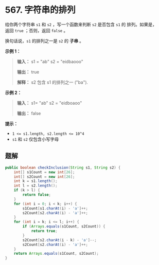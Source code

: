 # 567. 字符串的排列

给你两个字符串 `s1` 和 `s2` ，写一个函数来判断 `s2` 是否包含 `s1` 的 排列。如果是，返回 `true` ；否则，返回 `false` 。

换句话说，`s1` 的排列之一是 `s2` 的 **子串**  。

**示例 1：**

> **输入：** s1 = "ab" s2 = "eidbaooo"
> 
> **输出：** true
> 
> **解释：** s2 包含 s1 的排列之一 \("ba"\)\.
>

**示例 2：**

> **输入：** s1= "ab" s2 = "eidboaoo"
> 
> **输出：** false
>

**提示：**

*   `1 <= s1.length, s2.length <= 10^4`
*   `s1` 和 `s2` 仅包含小写字母

## 题解

```java
public boolean checkInclusion(String s1, String s2) {
    int[] s1Count = new int[26];
    int[] s2Count = new int[26];
    int k = s1.length();
    int l = s2.length();
    if (k > l) {
        return false;
    }
    for (int i = 0; i < k; i++) {
        s1Count[s1.charAt(i) - 'a']++;
        s2Count[s2.charAt(i) - 'a']++;
    }
    for (int i = k; i <= l; i++) {
        if (Arrays.equals(s1Count, s2Count)) {
            return true;
        }
        s2Count[s2.charAt(i - k) - 'a']--;
        s2Count[s2.charAt(i) - 'a']++;
    }
    return Arrays.equals(s1Count, s2Count);
}
```